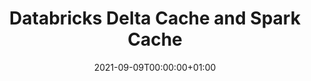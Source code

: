 ---
title: "Databricks Delta Cache and Spark Cache"
date: 2021-09-09T00:00:00+01:00
description : "Databricks Delta Cache and Spark Cache"
type: blog
image: images/portfolio/databricks-delta-spark-cache/adb-delta-spark-cache-portfolio.png
categories: ["Azure", "Databricks"]
draft: false
url: "blog/databricks-delta-spark-cache"

---